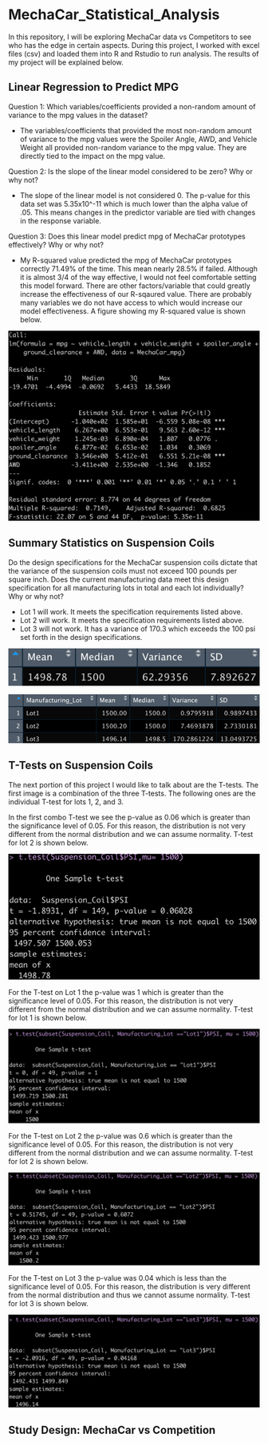 # MechaCar_Statistical_Analysis

In this repository, I will be exploring MechaCar data vs Competitors to see who has the edge in certain aspects. During this project, I worked with excel files (csv) and loaded them into R and Rstudio to run analysis. The results of my project will be explained below.

## Linear Regression to Predict MPG

Question 1: Which variables/coefficients provided a non-random amount of variance to the mpg values in the dataset?
- The variables/coefficients that provided the most non-random amount of variance to the mpg values were the Spoiler Angle, AWD, and Vehicle Weight all provided non-random variance to the mpg value. They are directly tied to the impact on the mpg value.

Question 2: Is the slope of the linear model considered to be zero? Why or why not?
- The slope of the linear model is not considered 0. The p-value for this data set was 5.35x10^-11 which is much lower than the alpha value of .05. This means changes in the predictor variable are tied with changes in the response variable.

Question 3: Does this linear model predict mpg of MechaCar prototypes effectively? Why or why not?
- My R-squared value predicted the mpg of MechaCar prototypes correctly 71.49% of the time. This mean nearly 28.5% if failed. Although it is almost 3/4 of the way effective, I would not feel comfortable setting this model forward. There are other factors/variable that could greatly increase the effectiveness of our R-sqaured value. There are probably many variables we do not have access to which would increase our model effectiveness. A figure showing my R-squared value is shown below.

![LinearRegressionOverview](Resources/LinearRegressionOverview.PNG)

## Summary Statistics on Suspension Coils

Do the design specifications for the MechaCar suspension coils dictate that the variance of the suspension coils must not exceed 100 pounds per square inch. Does the current manufacturing data meet this design specification for all manufacturing lots in total and each lot individually? Why or why not?

- Lot 1 will work. It meets the specification requirements listed above.
- Lot 2 will work. It meets the specification requirements listed above.
- Lot 3 will not work. It has a variance of 170.3 which exceeds the 100 psi set forth in the design specifications.


![CompleteSummary](Resources/CompleteSummary.PNG)

![LotSummary](Resources/LotSummary.PNG)


## T-Tests on Suspension Coils

The next portion of this project I would like to talk about are the T-tests. The first image is a combination of the three T-tests. The following ones are the individual T-test for lots 1, 2, and 3.

In the first combo T-test we see the p-value as 0.06 which is greater than the significance level of 0.05. For this reason, the distribution is not very different from the normal distribution and we can assume normality. T-test for lot 2 is shown below.

![TtestFull](Resources/TtestFull.PNG)

For the T-test on Lot 1 the p-value was 1 which is greater than the significance level of 0.05. For this reason, the distribution is not very different from the normal distribution and we can assume normality. T-test for lot 1 is shown below.

![TtestLot1](Resources/TtestLot1.PNG)

For the T-test on Lot 2 the p-value was 0.6 which is greater than the significance level of 0.05. For this reason, the distribution is not very different from the normal distribution and we can assume normality. T-test for lot 2 is shown below.

![TtestLot2](Resources/TtestLot2.PNG)

For the T-test on Lot 3 the p-value was 0.04 which is less than the significance level of 0.05. For this reason, the distribution is  very different from the normal distribution and thus we cannot assume normality. T-test for lot 3 is shown below.

![TtestLot3](Resources/TtestLot3.PNG)

## Study Design: MechaCar vs Competition

